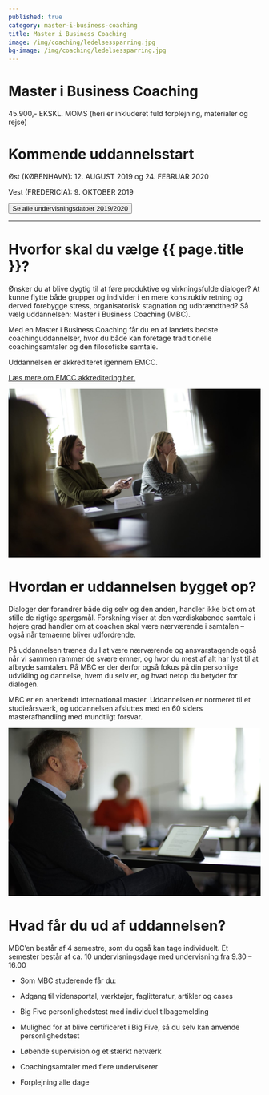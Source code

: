 ```yaml
---
published: true
category: master-i-business-coaching
title: Master i Business Coaching
image: /img/coaching/ledelsessparring.jpg
bg-image: /img/coaching/ledelsessparring.jpg
---
```


# Master i Business Coaching

45.900,- EKSKL. MOMS (heri er inkluderet fuld forplejning, materialer og rejse) 

# Kommende uddannelsstart

Øst (KØBENHAVN): 12. AUGUST 2019 og 24. FEBRUAR 2020 

Vest (FREDERICIA): 9. OKTOBER 2019 

<a href="#"><button class="dates">Se alle undervisningsdatoer 2019/2020</button></a>

<hr>

# Hvorfor skal du vælge {{ page.title }}?

Ønsker du at blive dygtig til at føre produktive og virkningsfulde dialoger? At kunne flytte både grupper og individer i en mere konstruktiv retning og derved forebygge stress, organisatorisk stagnation og udbrændthed? Så vælg uddannelsen: Master i Business Coaching (MBC). 

Med en Master i Business Coaching får du en af landets bedste coachinguddannelser, hvor du både kan foretage traditionelle coachingsamtaler og den filosofiske samtale. 

Uddannelsen er akkrediteret igennem EMCC. 

<a href="#">Læs mere om EMCC akkreditering her.</a>

![billede 1](/img/graphic/expandable-1.jpg)

# Hvordan er uddannelsen bygget op?

Dialoger der forandrer både dig selv og den anden, handler ikke blot om at stille de rigtige spørgsmål. Forskning viser at den værdiskabende samtale i højere grad handler om at coachen skal være nærværende i samtalen – også når temaerne bliver udfordrende. 

På uddannelsen trænes du I at være nærværende og ansvarstagende også når vi sammen rammer de svære emner, og hvor du mest af alt har lyst til at afbryde samtalen. På MBC er der derfor også fokus på din personlige udvikling og dannelse, hvem du selv er, og hvad netop du betyder for dialogen. 

MBC er en anerkendt international master. Uddannelsen er normeret til et studieårsværk, og uddannelsen afsluttes med en 60 siders masterafhandling med mundtligt forsvar. 

![billede 1](/img/graphic/expandable-2.jpg)

# Hvad får du ud af uddannelsen?

MBC’en består af 4 semestre, som du også kan tage individuelt. Et semester består af ca. 10 undervisningsdage med undervisning fra 9.30 – 16.00 

- Som MBC studerende får du: 

- Adgang til vidensportal, værktøjer, faglitteratur, artikler og cases 

- Big Five personlighedstest med individuel tilbagemelding 

- Mulighed for at blive certificeret i Big Five, så du selv kan anvende personlighedstest 

- Løbende supervision og et stærkt netværk 

- Coachingsamtaler med flere underviserer 

- Forplejning alle dage 